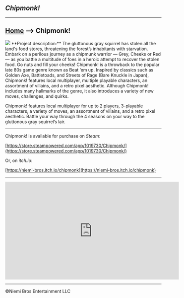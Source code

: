 ## _**Chipmonk!**_
---

[Home](/) --> Chipmonk!
---
<img src="https://media.indiedb.com/images/presskit/1/2/1054/Chipmonk_Cover_Art_ReallyWide.1.png"/>
**Project description:** The gluttonous gray squirrel has stolen all the land's food stores, threatening the forest’s inhabitants with starvation. Embark on a perilous journey as a chipmunk warrior — Grey, Cheeks or Red — as you battle a multitude of foes in a heroic attempt to recover the stolen food. Go nuts and fill your cheeks! Chipmonk! is a throwback to the popular late 80s game genre known as Beat ‘em up. Inspired by classics such as Golden Axe, Battletoads, and Streets of Rage (Bare Knuckle in Japan), Chipmonk! features local multiplayer, multiple playable characters, an assortment of villains, and a retro pixel aesthetic. Although Chipmonk! includes many hallmarks of the genre, it also introduces a variety of new moves, challenges, and quirks.

Chipmonk! features local multiplayer for up to 2 players, 3-playable characters, a variety of moves, an assortment of villains, and a retro pixel aesthetic. Battle your way through the 4 seasons on your way to the gluttonous gray squirrel’s lair. 

--- 
Chipmonk! is available for purchase on _Steam_: 
 
[https://store.steampowered.com/app/1019730/Chipmonk/](https://store.steampowered.com/app/1019730/Chipmonk/)
 
Or, on _itch.io_:
 
[https://niemi-bros.itch.io/chipmonk](https://niemi-bros.itch.io/chipmonk)

---
<iframe width="560" height="315" src="https://www.youtube.com/embed/-UmZhJypuPo" frameborder="0" allow="accelerometer; autoplay; encrypted-media; gyroscope; picture-in-picture" allowfullscreen></iframe>


---
©Niemi Bros Entertainment LLC
